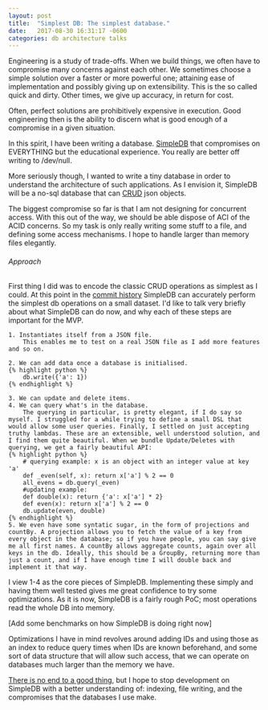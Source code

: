 ```yaml
---
layout: post
title:  "Simplest DB: The simplest database."
date:   2017-08-30 16:31:17 -0600
categories: db architecture talks
---
```


Engineering is a study of trade-offs. When we build things, we often have to compromise many concerns against each other. We sometimes choose a simple solution over a faster or more powerful one; attaining ease of implementation and possibly giving up on extensibility. This is the so called quick and dirty. Other times, we give up accuracy, in return for cost.

Often, perfect solutions are prohibitively expensive in execution. Good engineering then is the ability to discern what is good enough of a compromise in a given situation.

In this spirit, I have been writing a database. [SimpleDB](https://github.com/machira/SimpleDB) that compromises on EVERYTHING but the educational experience. You really are better off writing to /dev/null.

More seriously though, I wanted to write a tiny database in order to understand the architecture of such applications. As I envision it, SimpleDB will be a no-sql database that can [CRUD](https://en.wikipedia.org/wiki/Create,_read,_update_and_delete) json objects.

The biggest compromise so far is that I am not designing for concurrent access. With this out of the way, we should be able dispose of ACI of the ACID concerns. So my task is only really writing some stuff to a file, and defining some access mechanisms. I hope to handle larger than memory files elegantly.


###### Approach
First thing I did was to encode the classic CRUD operations as simplest as I could. At this point in the [commit history](https://github.com/machira/SimpleDB/commit/0e91091a5de988c2503fb3bb7762f70df6112bc3) SimpleDB can accurately perform the simplest db operations on a small dataset. 
I'd like to talk very briefly about what SimpleDB can do now, and why each of these steps are important for the MVP.  


    1. Instantiates itself from a JSON file.    
        This enables me to test on a real JSON file as I add more features and so on. 
    
    2. We can add data once a database is initialised. 
    {% highlight python %}
        db.write({'a': 1})
    {% endhighlight %}
      
    3. We can update and delete items. 
    4. We can query what's in the database.
        The querying in particular, is pretty elegant, if I do say so myself. I struggled for a while trying to define a small DSL that would allow some user queries. Finally, I settled on just accepting truthy lambdas. These are an extensible, well understood solution, and I find them quite beautiful. When we bundle Update/Deletes with querying, we get a fairly beautiful API:
    {% highlight python %}
        # querying example: x is an object with an integer value at key 'a'
        def _even(self, x): return x['a'] % 2 == 0
        all_evens = db.query(_even)
        #updating example:
        def double(x): return {'a': x['a'] * 2}
        def even(x): return x['a'] % 2 == 0
        db.update(even, double)
    {% endhighlight %}
    5. We even have some syntatic sugar, in the form of projections and countBy. A projection allows you to fetch the value of a key from every object in the database; so if you have people, you can say give me all first names. A countBy allows aggregate counts, again over all keys in the db. Ideally, this should be a GroupBy, returning more than just a count, and if I have enough time I will double back and implement it that way.
       
I view 1-4 as the core pieces of SimpleDB. Implementing these simply and having them well tested gives me great confidence to try some optimizations. As it is now, SimpleDB is a fairly rough PoC; most operations read the whole DB into memory. 

[Add some benchmarks on how SimpleDB is doing right now] 


Optimizations I have in mind revolves around adding IDs and using those as an index to reduce query times when IDs are known beforehand, and some sort of data structure that will allow such access, that we can operate on databases much larger than the memory we have.   

[There is no end to a good thing](https://youtu.be/AjP1H6tjbu4?t=32s), but I hope to stop development on SimpleDB with a better understanding of: indexing, file writing, and the compromises that the databases I use make.